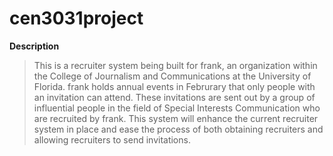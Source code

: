 cen3031project
==============
**Description**
>This is a recruiter system being built for frank, an organization within the College of Journalism and Communications at the University of Florida.  frank holds annual events in Februrary that only people with an invitation can attend.  These invitations are sent out by a group of influential people in the field of Special Interests Communication who are recruited by frank.  This system will enhance the current recruiter system in place and ease the process of both obtaining recruiters and allowing recruiters to send invitations.
